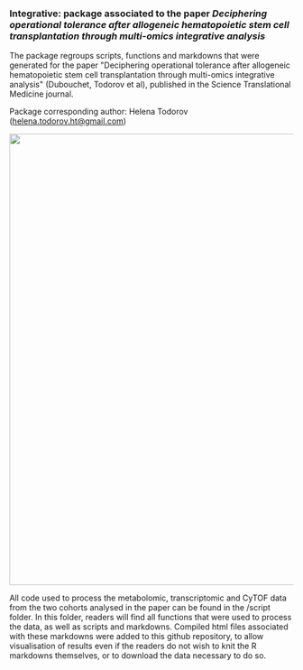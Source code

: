 ### Integrative: package associated to the paper *Deciphering operational tolerance after allogeneic hematopoietic stem cell transplantation through multi-omics integrative analysis*

The package regroups scripts, functions and markdowns that were generated for the paper "Deciphering operational tolerance after allogeneic hematopoietic stem cell transplantation through multi-omics integrative analysis" (Dubouchet, Todorov et al), published in the Science Translational Medicine journal.

Package corresponding author: Helena Todorov (helena.todorov.ht@gmail.com)

<img src="https://github.com/Helena-todd/Integrative/blob/master/figure%201.tiff" width="550" height="800">

All code used to process the metabolomic, transcriptomic and CyTOF data from the two cohorts analysed in the paper can be found in the /script folder. In this folder, readers will find all functions that were used to process the data, as well as scripts and markdowns. Compiled html files associated with these markdowns were added to this github repository, to allow visualisation of results even if the readers do not wish to knit the R markdowns themselves, or to download the data necessary to do so.   
